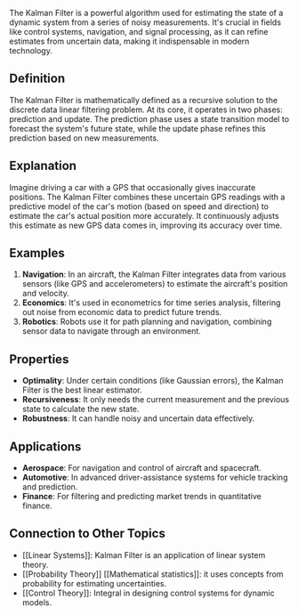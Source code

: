 The Kalman Filter is a powerful algorithm used for estimating the state of a dynamic system from a series of noisy measurements. It's crucial in fields like control systems, navigation, and signal processing, as it can refine estimates from uncertain data, making it indispensable in modern technology.

## Definition

The Kalman Filter is mathematically defined as a recursive solution to the discrete data linear filtering problem. At its core, it operates in two phases: prediction and update. The prediction phase uses a state transition model to forecast the system's future state, while the update phase refines this prediction based on new measurements.

## Explanation

Imagine driving a car with a GPS that occasionally gives inaccurate positions. The Kalman Filter combines these uncertain GPS readings with a predictive model of the car's motion (based on speed and direction) to estimate the car's actual position more accurately. It continuously adjusts this estimate as new GPS data comes in, improving its accuracy over time.

## Examples

1. **Navigation**: In an aircraft, the Kalman Filter integrates data from various sensors (like GPS and accelerometers) to estimate the aircraft's position and velocity.
2. **Economics**: It's used in econometrics for time series analysis, filtering out noise from economic data to predict future trends.
3. **Robotics**: Robots use it for path planning and navigation, combining sensor data to navigate through an environment.

## Properties

- **Optimality**: Under certain conditions (like Gaussian errors), the Kalman Filter is the best linear estimator.
- **Recursiveness**: It only needs the current measurement and the previous state to calculate the new state.
- **Robustness**: It can handle noisy and uncertain data effectively.

## Applications

- **Aerospace**: For navigation and control of aircraft and spacecraft.
- **Automotive**: In advanced driver-assistance systems for vehicle tracking and prediction.
- **Finance**: For filtering and predicting market trends in quantitative finance.

## Connection to Other Topics

- [[Linear Systems]]: Kalman Filter is an application of linear system theory.
- [[Probability Theory]] [[Mathematical statistics]]:  it uses concepts from probability for estimating uncertainties.
- [[Control Theory]]: Integral in designing control systems for dynamic models.